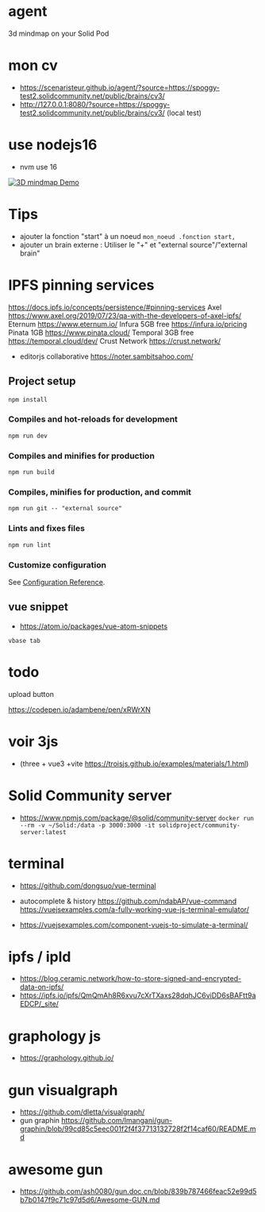# agent
3d mindmap on your Solid Pod

# mon cv 
- https://scenaristeur.github.io/agent/?source=https://spoggy-test2.solidcommunity.net/public/brains/cv3/
- http://127.0.0.1:8080/?source=https://spoggy-test2.solidcommunity.net/public/brains/cv3/ (local test)


# use nodejs16
- nvm use 16


[![3D mindmap Demo](https://www.youtube.com/watch?v=YT61BcjGfwc/0.jpg)](https://www.youtube.com/watch?v=YT61BcjGfwc "3D mindmap on your Solid Pod")



# Tips
- ajouter la fonction "start" à un noeud 
`mon_noeud .fonction start,`
- ajouter un brain externe :  Utiliser le "+" et "external source"/"external brain"




# IPFS pinning  services
https://docs.ipfs.io/concepts/persistence/#pinning-services
Axel https://www.axel.org/2019/07/23/qa-with-the-developers-of-axel-ipfs/
Eternum https://www.eternum.io/
Infura 5GB free https://infura.io/pricing
Pinata 1GB https://www.pinata.cloud/
Temporal 3GB free https://temporal.cloud/dev/
Crust Network https://crust.network/

- editorjs collaborative https://noter.sambitsahoo.com/









## Project setup
```
npm install
```

### Compiles and hot-reloads for development
```
npm run dev
```

### Compiles and minifies for production
```
npm run build
```

### Compiles, minifies for production, and commit
```
npm run git -- "external source"

```

### Lints and fixes files
```
npm run lint
```

### Customize configuration
See [Configuration Reference](https://cli.vuejs.org/config/).


## vue snippet
- https://atom.io/packages/vue-atom-snippets

`vbase tab`

# todo
upload button

https://codepen.io/adambene/pen/xRWrXN

# voir 3js
- (three + vue3 +vite https://troisjs.github.io/examples/materials/1.html)

# Solid Community server
- https://www.npmjs.com/package/@solid/community-server
```docker run --rm -v ~/Solid:/data -p 3000:3000 -it solidproject/community-server:latest```

# terminal
- https://github.com/dongsuo/vue-terminal
- autocomplete & history https://github.com/ndabAP/vue-command https://vuejsexamples.com/a-fully-working-vue-js-terminal-emulator/

- https://vuejsexamples.com/component-vuejs-to-simulate-a-terminal/

# ipfs / ipld
- https://blog.ceramic.network/how-to-store-signed-and-encrypted-data-on-ipfs/
- https://ipfs.io/ipfs/QmQmAh8R6xvu7cXrTXaxs28dqhJC6viDD6sBAFtt9aEDCP/_site/

# graphology js
- https://graphology.github.io/

# gun visualgraph
- https://github.com/dletta/visualgraph/
- gun graphin https://github.com/lmangani/gun-graphin/blob/99cd85c5eec001f2f4f37713132728f2f14caf60/README.md
# awesome gun
- https://github.com/ash0080/gun.doc.cn/blob/839b787466feac52e99d5b7b0147f9c71c97d5d6/Awesome-GUN.md
